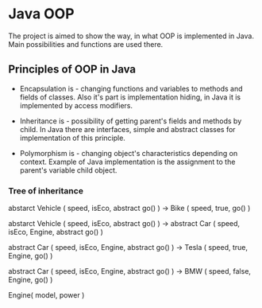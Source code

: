 # Java OOP

The project is aimed to show the way, in what OOP is implemented in Java. Main possibilities and functions are used there.

## Principles of OOP in Java

 - Encapsulation is - changing functions and variables to methods and fields of classes. 
   Also it's part is implementation hiding, in Java it is implemented by access modifiers.

 - Inheritance is - possibility of getting parent's fields and methods by child. 
   In Java there are interfaces, simple and abstract classes for implementation of this principle.

 - Polymorphism is - changing object's characteristics depending on context.
   Example of Java implementation is the assignment to the parent's variable child object.


### Tree of inheritance

   abstarct Vehicle ( speed, isEco, abstract go() ) -> Bike ( speed, true, go() )
   
   abstarct Vehicle ( speed, isEco, abstract go() ) -> abstract Car ( speed, isEco, Engine, abstract go() )
   
   abstract Car ( speed, isEco, Engine, abstract go() ) -> Tesla ( speed, true, Engine, go() )
   
   abstract Car ( speed, isEco, Engine, abstract go() ) -> BMW ( speed, false, Engine, go() )
   
   Engine( model, power )

